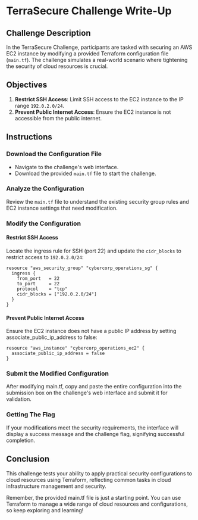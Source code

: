 # TerraSecure Challenge Write-Up

## Challenge Description

In the TerraSecure Challenge, participants are tasked with securing an AWS EC2 instance by modifying a provided Terraform configuration file (`main.tf`). The challenge simulates a real-world scenario where tightening the security of cloud resources is crucial.

## Objectives

1. **Restrict SSH Access**: Limit SSH access to the EC2 instance to the IP range `192.0.2.0/24`.
2. **Prevent Public Internet Access**: Ensure the EC2 instance is not accessible from the public internet.

## Instructions

### Download the Configuration File

- Navigate to the challenge's web interface.
- Download the provided `main.tf` file to start the challenge.

### Analyze the Configuration

Review the `main.tf` file to understand the existing security group rules and EC2 instance settings that need modification.

### Modify the Configuration

#### Restrict SSH Access

Locate the ingress rule for SSH (port 22) and update the `cidr_blocks` to restrict access to `192.0.2.0/24`:

```hcl
resource "aws_security_group" "cybercorp_operations_sg" {
  ingress {
    from_port   = 22
    to_port     = 22
    protocol    = "tcp"
    cidr_blocks = ["192.0.2.0/24"]
  }
}
```

#### Prevent Public Internet Access

Ensure the EC2 instance does not have a public IP address by setting associate_public_ip_address to false:

```hcl
resource "aws_instance" "cybercorp_operations_ec2" {
  associate_public_ip_address = false
}
```

### Submit the Modified Configuration

After modifying main.tf, copy and paste the entire configuration into the submission box on the challenge's web interface and submit it for validation.

### Getting The Flag

If your modifications meet the security requirements, the interface will display a success message and the challenge flag, signifying successful completion.

## Conclusion

This challenge tests your ability to apply practical security configurations to cloud resources using Terraform, reflecting common tasks in cloud infrastructure management and security.

Remember, the provided main.tf file is just a starting point. You can use Terraform to manage a wide range of cloud resources and configurations, so keep exploring and learning!
